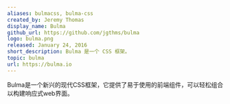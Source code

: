 ```yaml
---
aliases: bulmacss, bulma-css
created_by: Jeremy Thomas
display_name: Bulma
github_url: https://github.com/jgthms/bulma
logo: bulma.png
released: January 24, 2016
short_description: Bulma 是一个 CSS 框架。
topic: bulma
url: https://bulma.io
---
```

Bulma是一个新兴的现代CSS框架，它提供了易于使用的前端组件，可以轻松组合以构建响应式web界面。